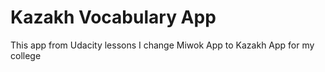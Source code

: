 Kazakh Vocabulary App
===================================

This app from Udacity lessons 
I change Miwok App to Kazakh App for my college 

<!---## Screenshots
<table>
<tr>
<td><img src="Screenshots/Screenshot_2020-06-08-10-28-13-014_com.example.android.miwok.jpg" style="width: 200px;"/></td>
<td><img src="Screenshots/Screenshot_2020-06-08-10-28-15-037_com.example.android.miwok.jpg" style="width: 200px;"/></td>
</tr>
<tr>
<td><img src="Screenshots/Screenshot_2020-06-08-10-28-16-956_com.example.android.miwok.jpg" style="width: 200px;"/></td>
<td><img src="Screenshots/Screenshot_2020-06-08-10-28-18-753_com.example.android.miwok.jpg" style="width: 200px;"/></td>
</tr>
</table>---!>
